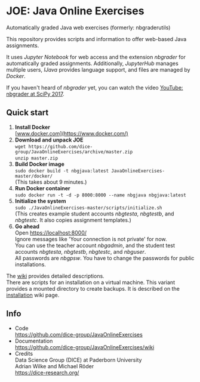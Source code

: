 # JOE: Java Online Exercises

Automatically graded Java web exercises (formerly: nbgraderutils)

This repository provides scripts and information to offer web-based Java assignments.

It uses *Jupyter Notebook* for web access and the extension *nbgrader* for automatically graded assignments.
Additionally, *JupyterHub* manages multiple users, *IJava* provides language support, and files are managed by *Docker*.

If you haven't heard of *nbgrader* yet, you can watch the video [YouTube: nbgrader at SciPy 2017](https://www.youtube.com/watch?v=5WUm0QuJdFw).


## Quick start

1. **Install Docker**  
   [www.docker.com](https://www.docker.com/)
2. **Download and unpack JOE**  
   `wget https://github.com/dice-group/JavaOnlineExercises/archive/master.zip`  
   `unzip master.zip`
3. **Build Docker image**  
   `sudo docker build -t nbgjava:latest JavaOnlineExercises-master/docker/`  
   (This takes about 9 minutes.)
4. **Run Docker container**  
   `sudo docker run -t -d -p 8000:8000 --name nbgjava nbgjava:latest`  
5. **Initialize the system**  
  `sudo ./JavaOnlineExercises-master/scripts/initialize.sh`  
   (This creates example student accounts *nbgtesta*, *nbgtestb*, and *nbgtestc*.
   It also copies assignment templates.)
6. **Go ahead**  
   Open [https://localhost:8000/](https://localhost:8000/)  
   Ignore messages like 'Your connection is not private' for now.  
   You can use the teacher account *nbgadmin*, and the student test accounts *nbgtesta*, *nbgtestb*, *nbgtestc*, and *nbguser*.  
   All passwords are *nbgpsw*. You have to change the passwords for public installations.

The [wiki](https://github.com/dice-group/JavaOnlineExercises/wiki) provides detailed descriptions.  
There are scripts for an installation on a virtual machine. This variant provides a mounted directory to create backups. It is described on the [installation](https://github.com/dice-group/nbgraderutils/wiki/Installation) wiki page.

## Info

- Code  
  https://github.com/dice-group/JavaOnlineExercises
- Documentation  
  https://github.com/dice-group/JavaOnlineExercises/wiki
- Credits  
  Data Science Group (DICE) at Paderborn University  
  Adrian Wilke and Michael Röder  
  https://dice-research.org/
